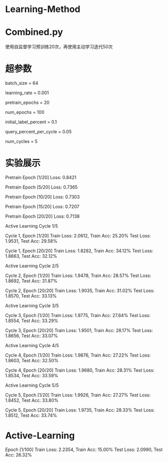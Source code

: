 # Learning-Method

# Combined.py

使用自监督学习预训练20次，再使用主动学习迭代50次

# 超参数

batch_size = 64

learning_rate = 0.001

pretrain_epochs = 20

num_epochs = 100

initial_label_percent = 0.1

query_percent_per_cycle = 0.05

num_cycles = 5


# 实验展示

Pretrain Epoch [1/20] Loss: 0.8421

Pretrain Epoch [5/20] Loss: 0.7365

Pretrain Epoch [10/20] Loss: 0.7303

Pretrain Epoch [15/20] Loss: 0.7207

Pretrain Epoch [20/20] Loss: 0.7138

Active Learning Cycle 1/5

Cycle 1, Epoch [1/20] Train Loss: 2.0612, Train Acc: 25.20% Test Loss: 1.9531, Test Acc: 29.58%

Cycle 1, Epoch [20/20] Train Loss: 1.8282, Train Acc: 34.12% Test Loss: 1.8663, Test Acc: 32.12%

Active Learning Cycle 2/5

Cycle 2, Epoch [1/20] Train Loss: 1.9478, Train Acc: 28.57% Test Loss: 1.8692, Test Acc: 31.87%

Cycle 2, Epoch [20/20] Train Loss: 1.9035, Train Acc: 31.02% Test Loss: 1.8570, Test Acc: 33.13%

Active Learning Cycle 3/5

Cycle 3, Epoch [1/20] Train Loss: 1.9775, Train Acc: 27.64% Test Loss: 1.8554, Test Acc: 33.29%

Cycle 3, Epoch [20/20] Train Loss: 1.9501, Train Acc: 28.17% Test Loss: 1.8656, Test Acc: 33.07%

Active Learning Cycle 4/5

Cycle 4, Epoch [1/20] Train Loss: 1.9876, Train Acc: 27.22% Test Loss: 1.8603, Test Acc: 32.50%

Cycle 4, Epoch [20/20] Train Loss: 1.9680, Train Acc: 28.31% Test Loss: 1.8534, Test Acc: 33.59%

Active Learning Cycle 5/5

Cycle 5, Epoch [1/20] Train Loss: 1.9926, Train Acc: 27.27% Test Loss: 1.8452, Test Acc: 33.80%

Cycle 5, Epoch [20/20] Train Loss: 1.9735, Train Acc: 28.33% Test Loss: 1.8512, Test Acc: 33.74%

#  Active-Learning

Epoch [1/100] Train Loss: 2.2354, Train Acc: 15.00% Test Loss: 2.0990, Test Acc: 26.32%
